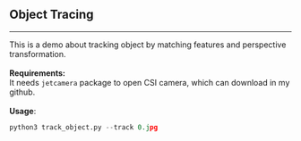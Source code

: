 ## Object Tracing
---
This is a demo about tracking object by matching features and perspective transformation.<br><br>
**Requirements:**<br>
It needs `jetcamera` package to open CSI camera, which can download in my github.<br><br>
**Usage**:<br>
```python
python3 track_object.py --track 0.jpg
```